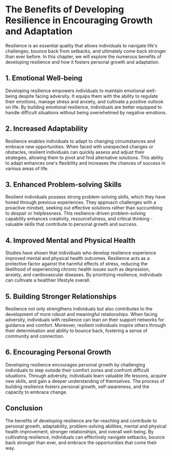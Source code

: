 The Benefits of Developing Resilience in Encouraging Growth and Adaptation
===================================================================================

Resilience is an essential quality that allows individuals to navigate life's challenges, bounce back from setbacks, and ultimately come back stronger than ever before. In this chapter, we will explore the numerous benefits of developing resilience and how it fosters personal growth and adaptation.

1\. Emotional Well-being
-----------------------

Developing resilience empowers individuals to maintain emotional well-being despite facing adversity. It equips them with the ability to regulate their emotions, manage stress and anxiety, and cultivate a positive outlook on life. By building emotional resilience, individuals are better equipped to handle difficult situations without being overwhelmed by negative emotions.

2\. Increased Adaptability
-------------------------

Resilience enables individuals to adapt to changing circumstances and embrace new opportunities. When faced with unexpected changes or obstacles, resilient individuals can quickly assess and adjust their strategies, allowing them to pivot and find alternative solutions. This ability to adapt enhances one's flexibility and increases the chances of success in various areas of life.

3\. Enhanced Problem-solving Skills
----------------------------------

Resilient individuals possess strong problem-solving skills, which they have honed through previous experiences. They approach challenges with a proactive mindset, seeking out effective solutions rather than succumbing to despair or helplessness. This resilience-driven problem-solving capability enhances creativity, resourcefulness, and critical thinking - valuable skills that contribute to personal growth and success.

4\. Improved Mental and Physical Health
--------------------------------------

Studies have shown that individuals who develop resilience experience improved mental and physical health outcomes. Resilience acts as a protective factor against the harmful effects of stress, reducing the likelihood of experiencing chronic health issues such as depression, anxiety, and cardiovascular diseases. By prioritizing resilience, individuals can cultivate a healthier lifestyle overall.

5\. Building Stronger Relationships
----------------------------------

Resilience not only strengthens individuals but also contributes to the development of more robust and meaningful relationships. When facing adversity, individuals with resilience can lean on their support networks for guidance and comfort. Moreover, resilient individuals inspire others through their determination and ability to bounce back, fostering a sense of community and connection.

6\. Encouraging Personal Growth
------------------------------

Developing resilience encourages personal growth by challenging individuals to step outside their comfort zones and confront difficult situations. Through adversity, individuals learn valuable life lessons, acquire new skills, and gain a deeper understanding of themselves. The process of building resilience fosters personal growth, self-awareness, and the capacity to embrace change.

Conclusion
----------

The benefits of developing resilience are far-reaching and contribute to personal growth, adaptability, problem-solving abilities, mental and physical health improvement, stronger relationships, and overall well-being. By cultivating resilience, individuals can effectively navigate setbacks, bounce back stronger than ever, and embrace the opportunities that come their way.

